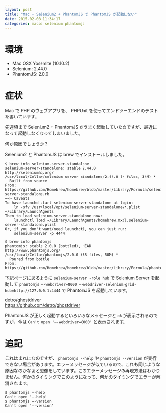 ```yaml
---
layout: post
title: "Mac + Selenium2 + PhantomJS で PhantomJS が起動しない"
date: 2015-02-08 11:34:17
categories: macos selenium phantomjs
---
```

<h1>環境</h1>

<ul>
<li>Mac OSX Yosemite (10.10.2)</li>
<li>Selenium: 2.44.0</li>
<li>PhantomJS: 2.0.0</li>
</ul>

<h1>症状</h1>

<p>Mac で PHP のウェブアプリを、 PHPUnit を使ってエンドツーエンドのテストを書いています。</p>

<p>先週頃まで Selenium2 + PhantomJS がうまく起動していたのですが、最近になって起動しなくなってしまいました。</p>

<p>何か原因でしょうか？</p>

<p>Selenium2 と PhantomJS は brew でインストールしました。</p>

<pre><code>$ brew info selenium-server-standalone
selenium-server-standalone: stable 2.44.0
http://seleniumhq.org/
/usr/local/Cellar/selenium-server-standalone/2.44.0 (4 files, 34M) *
  Built from source
From: https://github.com/Homebrew/homebrew/blob/master/Library/Formula/selenium-server-standalone.rb
==&gt; Caveats
To have launchd start selenium-server-standalone at login:
    ln -sfv /usr/local/opt/selenium-server-standalone/*.plist ~/Library/LaunchAgents
Then to load selenium-server-standalone now:
    launchctl load ~/Library/LaunchAgents/homebrew.mxcl.selenium-server-standalone.plist
Or, if you don't want/need launchctl, you can just run:
    selenium-server -p 4444

$ brew info phantomjs
phantomjs: stable 2.0.0 (bottled), HEAD
http://www.phantomjs.org/
/usr/local/Cellar/phantomjs/2.0.0 (58 files, 50M) *
  Poured from bottle
From: https://github.com/Homebrew/homebrew/blob/master/Library/Formula/phantomjs.rb
</code></pre>

<p>下記ページにあるように <code>selenium-server -role hub</code> で Selenium Server を起動して <code>phantomjs –-webdriver=8000 –-webdriver-selenium-grid-hub=http://127.0.0.1:4444</code> で PhantomJS を起動しています。</p>

<p>detro/ghostdriver<br>
<a href="https://github.com/detro/ghostdriver" rel="nofollow">https://github.com/detro/ghostdriver</a></p>

<p>PhantomJS が正しく起動するといろいろなメッセージと <code>ok</code> が表示されるのですが、今は <code>Can't open '–-webdriver=8000'</code> と表示されます。</p>

<h1>追記</h1>

<p>これはまれになのですが、 <code>phantomjs --help</code> や <code>phantomjs --version</code> が実行できない場合があります。エラーメッセージが似ているので、これも同じような原因なのかなぁと想像をしています。このエラーメッセージの再現方法はわかりません。何かのタイミングでこのようになって、何かのタイミングでエラーが解消されます。</p>

<pre><code>$ phantomjs –-help
Can't open '–-help'
$ phantomjs –-version
Can't open '–-version'
</code></pre>
